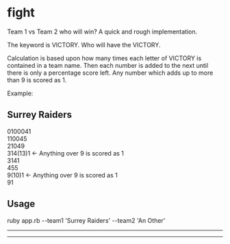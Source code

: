 # fight

Team 1 vs Team 2 who will win? A quick and rough implementation.

The keyword is VICTORY. Who will have the VICTORY.

Calculation is based upon how many times each letter of VICTORY is contained in a team name. Then each number is added to the next until
there is only a percentage score left. Any number which adds up to more than 9 is scored as 1.

Example:

Surrey Raiders
--------------
0100041  
110045  
21049  
314(13)1 <- Anything over 9 is scored as 1  
3141  
455  
9(10)1 <- Anything over 9 is scored as 1  
91  

Usage
-----

ruby app.rb --team1 'Surrey Raiders' --team2 'An Other'

-----
-----
